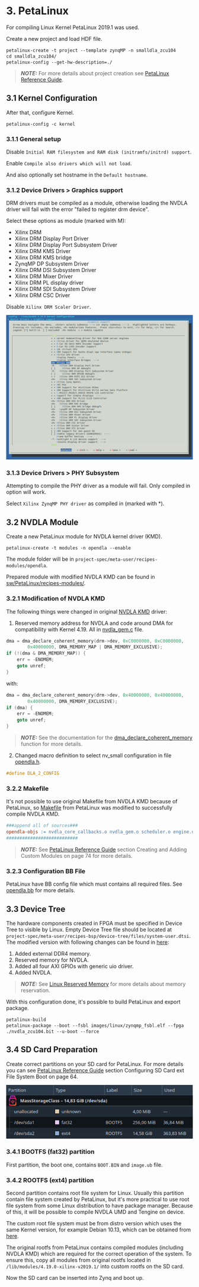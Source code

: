 # 3. PetaLinux
For compiling Linux Kernel PetaLinux 2019.1 was used.

Create a new project and load HDF file.
```shell
petalinux-create -t project --template zynqMP -n smalldla_zcu104
cd smalldla_zcu104/
petalinux-config --get-hw-description=./
```

> **_NOTE:_** For more details about project creation see [PetaLinux Reference Guide](https://docs.xilinx.com/v/u/2019.1-English/ug1144-petalinux-tools-reference-guide).

## 3.1 Kernel Configuration
After that, configure Kernel.
```shell
petalinux-config -c kernel
```

### 3.1.1 General setup

Disable `Initial RAM filesystem and RAM disk (initramfs/initrd) support`.

Enable `Compile also drivers which will not load`.

And also optionally set hostname in the `Default hostname`.

### 3.1.2 Device Drivers > Graphics support
DRM drivers must be compiled as a module, otherwise loading the NVDLA driver will fail with the error "failed to register drm device".

Select these options as module (marked with M):
- Xilinx DRM
- Xilinx DRM Display Port Driver
- Xilinx DRM Display Port Subsystem Driver
- Xilinx DRM KMS Driver
- Xilinx DRM KMS bridge
- ZynqMP DP Subsystem Driver
- Xilinx DRM DSI Subsystem Driver
- Xilinx DRM Mixer Driver
- Xilinx DRM PL display driver
- Xilinx DRM SDI Subsystem Driver
- Xilinx DRM CSC Driver

Disable `Xilinx DRM Scaler Driver`.

![Kernel Device Drivers](../img/kernel_drm_config.png)

### 3.1.3 Device Drivers > PHY Subsystem
Attempting to compile the PHY driver as a module will fail. Only compiled in option will work.

Select `Xilinx ZynqMP PHY driver` as compiled in (marked with *).

## 3.2 NVDLA Module
Create a new PetaLinux module for NVDLA kernel driver (KMD).
```shell
petalinux-create -t modules -n opendla --enable
```

The module folder will be in `project-spec/meta-user/recipes-modules/opendla`.

Prepared module with modified NVDLA KMD can be found in [sw/PetaLinux/recipes-modules/](../sw/PetaLinux/recipes-modules/).

### 3.2.1 Modification of NVDLA KMD

The following things were changed in original [NVDLA KMD](https://github.com/nvdla/sw) driver:
1. Reserved memory address for NVDLA and code around DMA for compatibility with Kernel 4.19. All in [nvdla_gem.c](../sw/PetaLinux/recipes-modules/opendla/files/nvdla_gem.c) file.
```c
dma = dma_declare_coherent_memory(drm->dev, 0xC0000000, 0xC0000000,
		0x40000000, DMA_MEMORY_MAP | DMA_MEMORY_EXCLUSIVE);
if (!(dma & DMA_MEMORY_MAP)) {
	err = -ENOMEM;
	goto unref;
}
```
with:
```c
dma = dma_declare_coherent_memory(drm->dev, 0x40000000, 0x40000000,
		0x40000000, DMA_MEMORY_EXCLUSIVE);
if (dma) {
	err = -ENOMEM;
	goto unref;
}
```
> **_NOTE:_** See the documentation for the [dma_declare_coherent_memory](https://www.kernel.org/doc/html/v4.19/driver-api/infrastructure.html#c.dmam_declare_coherent_memory) function for more details.

2. Changed macro definition to select nv_small configuration in file [opendla.h](../sw/PetaLinux/recipes-modules/opendla/files/opendla.h).
```c
#define DLA_2_CONFIG
```

### 3.2.2 Makefile

It's not possible to use original Makefile from NVDLA KMD because of PetaLinux, so [Makefile](../sw/PetaLinux/recipes-modules/opendla/files/Makefile) from PetaLinux was modified to successfully compile NVDLA KMD. 

```makefile
###append all of sources###
opendla-objs := nvdla_core_callbacks.o nvdla_gem.o scheduler.o engine.o bdma.o conv.o sdp.o cdp.o pdp.o rubik.o cache.o common.o engine_data.o engine_isr.o engine_debug.o
###########################
```

> **_NOTE:_** See [PetaLinux Reference Guide](https://docs.xilinx.com/v/u/2019.1-English/ug1144-petalinux-tools-reference-guide) section Creating and Adding Custom Modules on page 74 for more details.

### 3.2.3 Configuration BB File

PetaLinux have BB config file which must contains all required files. See [opendla.bb](../sw/PetaLinux/recipes-modules/opendla/opendla.bb) for more details.

## 3.3 Device Tree

The hardware components created in FPGA must be specified in Device Tree to visible by Linux. Empty Device Tree file should be located at `project-spec/meta-user/recipes-bsp/device-tree/files/system-user.dtsi`.
The modified version with following changes can be found in [here](../sw/PetaLinux/system-user.dtsi):
1. Added external DDR4 memory.
2. Reserved memory for NVDLA.
3. Added all four AXI GPIOs with generic uio driver.
4. Added NVDLA.

> **_NOTE:_** See [Linux Reserved Memory](https://xilinx-wiki.atlassian.net/wiki/spaces/A/pages/18841683/Linux+Reserved+Memory) for more details about memory reservation.

With this configuration done, it's possible to build PetaLinux and export package.

```shell
petalinux-build
petalinux-package --boot --fsbl images/linux/zynqmp_fsbl.elf --fpga ./nvdla_zcu104.bit --u-boot --force
```

## 3.4 SD Card Preparation

Create correct partitions on your SD card for PetaLinux. For more details you can see [PetaLinux Reference Guide](https://docs.xilinx.com/v/u/2019.1-English/ug1144-petalinux-tools-reference-guide) section Configuring SD Card ext File System Boot on page 64.

![SD card partitions](../img/fs_sd_card.png)

### 3.4.1 BOOTFS (fat32) partition
First partition, the boot one, contains `BOOT.BIN` and `image.ub` file.

### 3.4.2 ROOTFS (ext4) partition
Second partition contains root file system for Linux. Usually this partition contain file system created by PetaLinux,
but it's more practical to use root file system from some Linux distribution to have package manager. Because of this,
it will be possible to compile NVDLA UMD and Tengine on device.

The custom root file system must be from distro version which uses the same Kernel version, for example Debian 10.13,
which can be obtained from [here](https://rcn-ee.com/rootfs/eewiki/minfs/debian-10.13-minimal-arm64-2022-12-20.tar.xz).

The original rootfs from PetaLinux contains compiled modules (including NVDLA KMD) which are required for the correct
operation of the system. To ensure this, copy all modules from original rootfs located in `/lib/modules/4.19.0-xilinx-v2019.1/`
into custom rootfs on the SD card.

Now the SD card can be inserted into Zynq and boot up.